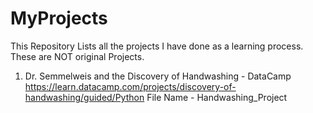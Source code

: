 # MyProjects

This Repository Lists all the projects I have done as a learning process. These are NOT original Projects.

1. Dr. Semmelweis and the Discovery of Handwashing - DataCamp
    https://learn.datacamp.com/projects/discovery-of-handwashing/guided/Python
    File Name - Handwashing_Project
